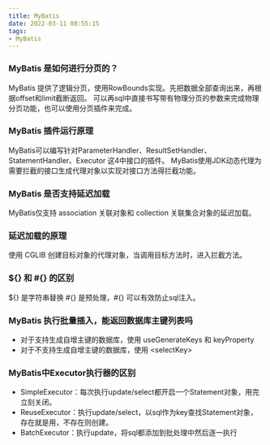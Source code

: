 ```yaml
---
title: MyBatis
date: 2022-03-11 08:55:15
tags:
- MyBatis
---
```


### MyBatis 是如何进行分页的？

MyBatis 提供了逻辑分页，使用RowBounds实现。先把数据全部查询出来，再根据offset和limit截断返回。
可以再sql中直接书写带有物理分页的参数来完成物理分页功能，也可以使用分页插件来完成。

### MyBatis 插件运行原理

MyBatis可以编写针对ParameterHandler、ResultSetHandler、StatementHandler、Executor 这4中接口的插件。 MyBatis使用JDK动态代理为需要拦截的接口生成代理对象以实现对接口方法得拦截功能。

### MyBatis 是否支持延迟加载

MyBatis仅支持 association 关联对象和 collection 关联集合对象的延迟加载。

### 延迟加载的原理

使用 CGLIB 创建目标对象的代理对象，当调用目标方法时，进入拦截方法。

### ${} 和 #{} 的区别

${} 是字符串替换 #{} 是预处理，#{} 可以有效防止sql注入。

### MyBatis 执行批量插入，能返回数据库主键列表吗

- 对于支持生成自增主键的数据库，使用 useGenerateKeys 和 keyProperty
- 对于不支持生成自增主键的数据库，使用 <selectKey\>

### MyBatis中Executor执行器的区别

- SimpleExecutor：每次执行update/select都开启一个Statement对象，用完立刻关闭。
- ReuseExecutor：执行update/select，以sql作为key查找Statement对象，存在就是用，不存在则创建。
- BatchExecutor：执行update，将sql都添加到批处理中然后逐一执行

